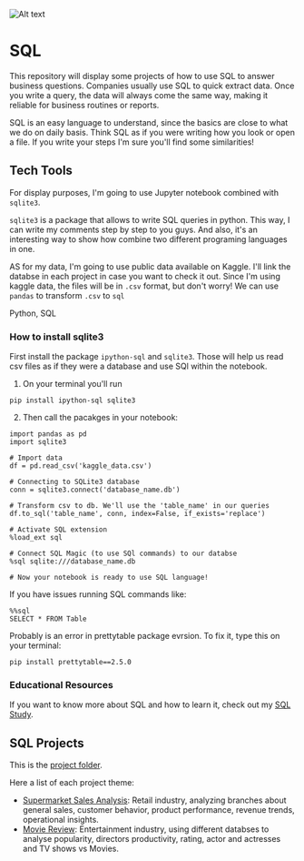 ![Alt text](https://github.com/Ana-Akaishi/sql-projects/blob/main/sql_project_banner.png)

# SQL
This repository will display some projects of how to use SQL to answer business questions. Companies usually use SQL to quick extract data. Once you write a query, the data will always come the same way, making it reliable for business routines or reports.

SQL is an easy language to understand, since the basics are close to what we do on daily basis. Think SQL as if you were writing how you look or open a file. If you write your steps I'm sure you'll find some similarities!

## Tech Tools
For display purposes, I'm going to use Jupyter notebook combined with `sqlite3`. 

`sqlite3` is a package that allows to write SQL queries in python. This way, I can write my comments step by step to you guys. And also, it's an interesting way to show how combine two different programing languages in one.

AS for my data, I'm going to use public data available on Kaggle. I'll link the databse in each project in case you want to check it out. Since I'm using kaggle data, the files will be in `.csv` format, but don't worry! We can use `pandas` to transform `.csv` to `sql`

Python, SQL

### How to install sqlite3
First install the package `ipython-sql` and `sqlite3`. Those will help us read csv files as if they were a database and use SQl within the notebook.

1. On your terminal you'll run
```
pip install ipython-sql sqlite3
```

2. Then call the pacakges in your notebook:
```
import pandas as pd
import sqlite3

# Import data
df = pd.read_csv('kaggle_data.csv')

# Connecting to SQLite3 database
conn = sqlite3.connect('database_name.db')

# Transform csv to db. We'll use the 'table_name' in our queries
df.to_sql('table_name', conn, index=False, if_exists='replace')

# Activate SQL extension
%load_ext sql

# Connect SQL Magic (to use SQl commands) to our databse
%sql sqlite:///database_name.db

# Now your notebook is ready to use SQL language!

```
If you have issues running SQL commands like:

```
%%sql
SELECT * FROM Table
```

Probably is an error in prettytable package evrsion. To fix it, type this on your terminal:
```
pip install prettytable==2.5.0
```

### Educational Resources
If you want to know more about SQL and how to learn it, check out my [SQL Study](https://github.com/Ana-Akaishi/sql-projects/tree/main/sql_study).

## SQL Projects
This is the [project folder](https://github.com/Ana-Akaishi/sql-projects/tree/main/sql_projects).

Here a list of each project theme:
- [Supermarket Sales Analysis](https://github.com/Ana-Akaishi/sql-projects/tree/main/sql_projects/supermarket_sales): Retail industry, analyzing branches about general sales, customer behavior, product performance, revenue trends, operational insights.
- [Movie Review](https://github.com/Ana-Akaishi/sql-projects/tree/main/sql_projects/movie_review): Entertainment industry, using different databses to analyse popularity, directors productivity, rating, actor and actresses and TV shows vs Movies.